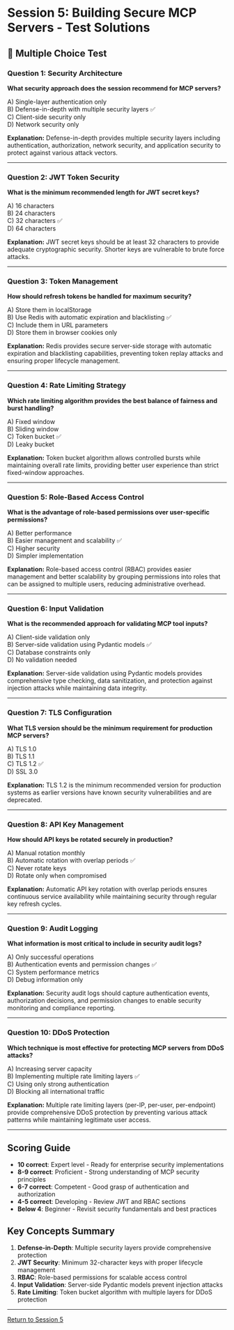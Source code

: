 # Session 5: Building Secure MCP Servers - Test Solutions

## 📝 Multiple Choice Test

### Question 1: Security Architecture
**What security approach does the session recommend for MCP servers?**

A) Single-layer authentication only  
B) Defense-in-depth with multiple security layers ✅  
C) Client-side security only  
D) Network security only  

**Explanation:** Defense-in-depth provides multiple security layers including authentication, authorization, network security, and application security to protect against various attack vectors.

---

### Question 2: JWT Token Security
**What is the minimum recommended length for JWT secret keys?**

A) 16 characters  
B) 24 characters  
C) 32 characters ✅  
D) 64 characters  

**Explanation:** JWT secret keys should be at least 32 characters to provide adequate cryptographic security. Shorter keys are vulnerable to brute force attacks.

---

### Question 3: Token Management
**How should refresh tokens be handled for maximum security?**

A) Store them in localStorage  
B) Use Redis with automatic expiration and blacklisting ✅  
C) Include them in URL parameters  
D) Store them in browser cookies only  

**Explanation:** Redis provides secure server-side storage with automatic expiration and blacklisting capabilities, preventing token replay attacks and ensuring proper lifecycle management.

---

### Question 4: Rate Limiting Strategy
**Which rate limiting algorithm provides the best balance of fairness and burst handling?**

A) Fixed window  
B) Sliding window  
C) Token bucket ✅  
D) Leaky bucket  

**Explanation:** Token bucket algorithm allows controlled bursts while maintaining overall rate limits, providing better user experience than strict fixed-window approaches.

---

### Question 5: Role-Based Access Control
**What is the advantage of role-based permissions over user-specific permissions?**

A) Better performance  
B) Easier management and scalability ✅  
C) Higher security  
D) Simpler implementation  

**Explanation:** Role-based access control (RBAC) provides easier management and better scalability by grouping permissions into roles that can be assigned to multiple users, reducing administrative overhead.

---

### Question 6: Input Validation
**What is the recommended approach for validating MCP tool inputs?**

A) Client-side validation only  
B) Server-side validation using Pydantic models ✅  
C) Database constraints only  
D) No validation needed  

**Explanation:** Server-side validation using Pydantic models provides comprehensive type checking, data sanitization, and protection against injection attacks while maintaining data integrity.

---

### Question 7: TLS Configuration
**What TLS version should be the minimum requirement for production MCP servers?**

A) TLS 1.0  
B) TLS 1.1  
C) TLS 1.2 ✅  
D) SSL 3.0  

**Explanation:** TLS 1.2 is the minimum recommended version for production systems as earlier versions have known security vulnerabilities and are deprecated.

---

### Question 8: API Key Management
**How should API keys be rotated securely in production?**

A) Manual rotation monthly  
B) Automatic rotation with overlap periods ✅  
C) Never rotate keys  
D) Rotate only when compromised  

**Explanation:** Automatic API key rotation with overlap periods ensures continuous service availability while maintaining security through regular key refresh cycles.

---

### Question 9: Audit Logging
**What information is most critical to include in security audit logs?**

A) Only successful operations  
B) Authentication events and permission changes ✅  
C) System performance metrics  
D) Debug information only  

**Explanation:** Security audit logs should capture authentication events, authorization decisions, and permission changes to enable security monitoring and compliance reporting.

---

### Question 10: DDoS Protection
**Which technique is most effective for protecting MCP servers from DDoS attacks?**

A) Increasing server capacity  
B) Implementing multiple rate limiting layers ✅  
C) Using only strong authentication  
D) Blocking all international traffic  

**Explanation:** Multiple rate limiting layers (per-IP, per-user, per-endpoint) provide comprehensive DDoS protection by preventing various attack patterns while maintaining legitimate user access.

---

## Scoring Guide

- **10 correct**: Expert level - Ready for enterprise security implementations  
- **8-9 correct**: Proficient - Strong understanding of MCP security principles  
- **6-7 correct**: Competent - Good grasp of authentication and authorization  
- **4-5 correct**: Developing - Review JWT and RBAC sections  
- **Below 4**: Beginner - Revisit security fundamentals and best practices  

## Key Concepts Summary

1. **Defense-in-Depth**: Multiple security layers provide comprehensive protection  
2. **JWT Security**: Minimum 32-character keys with proper lifecycle management  
3. **RBAC**: Role-based permissions for scalable access control  
4. **Input Validation**: Server-side Pydantic models prevent injection attacks  
5. **Rate Limiting**: Token bucket algorithm with multiple layers for DDoS protection  

---

[Return to Session 5](Session5_Secure_MCP_Server.md)